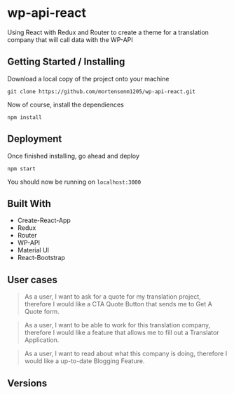 # wp-api-react
Using React with Redux and Router to create a theme for a translation company that will call data with the WP-API

## Getting Started / Installing
Download a local copy of the project onto your machine
```
git clone https://github.com/mortensenm1205/wp-api-react.git
```
Now of course, install the dependiences
```
npm install 
```
## Deployment 
Once finished installing, go ahead and deploy
```
npm start
```
You should now be running on `localhost:3000`

## Built With
 * Create-React-App
 * Redux
 * Router
 * WP-API
 * Material UI
 * React-Bootstrap

## User cases
> As a user, I want to ask for a quote for my translation project, therefore I would like a CTA Quote Button that sends me to Get A Quote form. 

> As a user, I want to be able to work for this translation company, therefore I would like a feature that allows me to fill out a Translator Application.

> As a user, I want to read about what this company is doing, therefore I would like a up-to-date Blogging Feature.   

## Versions

